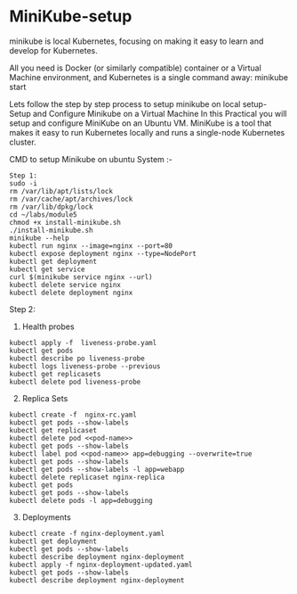 # MiniKube-setup
minikube is local Kubernetes, focusing on making it easy to learn and develop for Kubernetes.

All you need is Docker (or similarly compatible) container or a Virtual Machine environment, and Kubernetes is a single command away: minikube start

Lets follow the step by step process to setup minikube on local setup- 
Setup and Configure Minikube on a Virtual Machine
In this Practical you will setup and configure MiniKube on an Ubuntu VM. MiniKube is a tool that makes it easy to run Kubernetes locally and runs a single-node Kubernetes cluster.


CMD to setup Minikube on ubuntu System :- 

```
Step 1:
sudo -i
rm /var/lib/apt/lists/lock
rm /var/cache/apt/archives/lock 
rm /var/lib/dpkg/lock
cd ~/labs/module5
chmod +x install-minikube.sh
./install-minikube.sh
minikube --help
kubectl run nginx --image=nginx --port=80
kubectl expose deployment nginx --type=NodePort
kubectl get deployment
kubectl get service
curl $(minikube service nginx --url)
kubectl delete service nginx
kubectl delete deployment nginx
```
Step 2:

1. Health probes
```
kubectl apply -f  liveness-probe.yaml
kubectl get pods
kubectl describe po liveness-probe
kubectl logs liveness-probe --previous
kubectl get replicasets
kubectl delete pod liveness-probe
```
2. Replica Sets
```
kubectl create -f  nginx-rc.yaml
kubectl get pods --show-labels
kubectl get replicaset
kubectl delete pod <<pod-name>>
kubectl get pods --show-labels
kubectl label pod <<pod-name>> app=debugging --overwrite=true
kubectl get pods --show-labels
kubectl get pods --show-labels -l app=webapp
kubectl delete replicaset nginx-replica
kubectl get pods
kubectl get pods --show-labels
kubectl delete pods -l app=debugging
```
3. Deployments
```
kubectl create -f nginx-deployment.yaml
kubectl get deployment
kubectl get pods --show-labels
kubectl describe deployment nginx-deployment
kubectl apply -f nginx-deployment-updated.yaml
kubectl get pods --show-labels
kubectl describe deployment nginx-deployment
```
